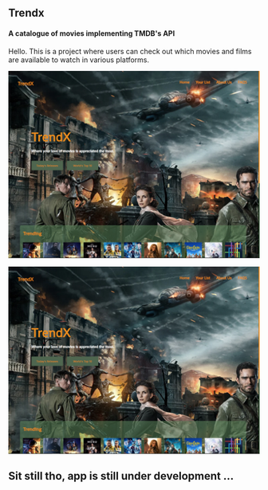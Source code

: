 
## Trendx

#### A catalogue of movies implementing TMDB's API

Hello. This is a project where users can check out which movies and films are available to watch in various platforms. 

![TrendX](/Covers/pc_view.png)

![TrendX](/Covers/pc_view.png)


## Sit still tho, app is still under development ...
